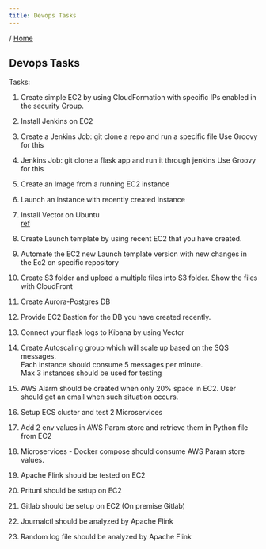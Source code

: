 ```yaml
---
title: Devops Tasks
---
```


/ [Home](index.md)

## Devops Tasks

Tasks:
1. Create simple EC2 by using CloudFormation with specific IPs enabled in the security Group.

2. Install Jenkins on EC2 

3. Create a Jenkins Job: git clone a repo and run a specific file
	Use Groovy for this

4. Jenkins Job: git clone a flask app and run it through jenkins
	Use Groovy for this

5. Create an Image from a running EC2 instance

6. Launch an instance with recently created instance

7. Install Vector on Ubuntu
	<br>
	[ref](https://rajasgs.github.io/wiki/vector.html)

08. Create Launch template by using recent EC2 that you have created. 

09. Automate the EC2 new Launch template version with new changes in the Ec2 on specific repository

10. Create S3 folder and upload a multiple files into S3 folder. Show the files with CloudFront

11. Create Aurora-Postgres DB 

12. Provide EC2 Bastion for the DB you have created recently.

13. Connect your flask logs to Kibana by using Vector 

14. Create Autoscaling group which will scale up based on the SQS messages. 
	<br>
	Each instance should consume 5 messages per minute.
	<br>
	Max 3 instances should be used for testing
	
15. AWS Alarm should be created when only 20% space in EC2. User should get an email when such situation occurs.

16. Setup ECS cluster and test 2 Microservices

17. Add 2 env values in AWS Param store and retrieve them in Python file from EC2

18. Microservices - Docker compose should consume AWS Param store values.

19. Apache Flink should be tested on EC2

20. Pritunl should be setup on EC2

21. Gitlab should be setup on EC2 (On premise Gitlab)

22. Journalctl should be analyzed by Apache Flink

23. Random log file should be analyzed by Apache Flink



